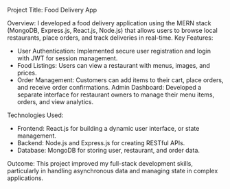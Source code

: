 Project Title: Food Delivery App

Overview: I developed a food delivery application using the MERN stack (MongoDB, Express.js, React.js, Node.js) that allows users to browse local restaurants, place orders, and track deliveries in real-time.
Key Features:
* User Authentication: Implemented secure user registration and login with JWT for session management.
* Food Listings: Users can view a restaurant with menus, images, and prices.
* Order Management: Customers can add items to their cart, place orders, and receive order confirmations.
Admin Dashboard: Developed a separate interface for restaurant owners to manage their menu items, orders, and view analytics.

Technologies Used:
* Frontend: React.js for building a dynamic user interface, or state management.
* Backend: Node.js and Express.js for creating RESTful APIs.
* Database: MongoDB for storing user, restaurant, and order data.

Outcome:
This project improved my full-stack development skills, particularly in handling asynchronous data and managing state in complex applications. 
